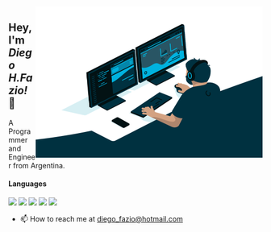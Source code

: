 <img align="right" alt="GIF" src="https://github.com/diegofazio/diegofazio/blob/main/img/code.gif?raw=true" width="450" height="300" />

## Hey, I'm ***Diego H.Fazio!*** 👋 

A Programmer and Engineer from Argentina.

#### Languages
<img src='https://github.com/hwkr/BitIcon/blob/master/svg/c-sq.svg' height='25' style='background-color:white;'/> <img src='https://github.com/hwkr/BitIcon/blob/master/svg/cpp-sq.svg' height='25' style='background-color:white;'/> <img src='https://github.com/hwkr/BitIcon/blob/master/svg/python-sq.svg' height='25' style='background-color:white;'/> <img src='https://github.com/hwkr/BitIcon/blob/master/svg/js-sq.svg' height='25' style='background-color:white;'/> <img src='https://github.com/hwkr/BitIcon/blob/master/svg/node-sq.svg' height='25' style='background-color:white;'/>

- 📫 How to reach me at diego_fazio@hotmail.com
